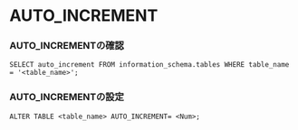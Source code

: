# AUTO_INCREMENT


### AUTO_INCREMENTの確認
```
SELECT auto_increment FROM information_schema.tables WHERE table_name = '<table_name>';
```

### AUTO_INCREMENTの設定
```
ALTER TABLE <table_name> AUTO_INCREMENT= <Num>;
```
